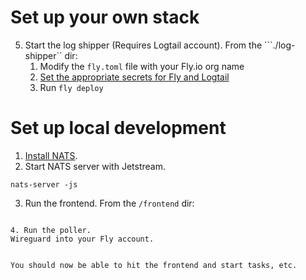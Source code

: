 

# Set up your own stack

5. Start the log shipper (Requires Logtail account). From the ```./log-shipper`` dir:
    1. Modify the ```fly.toml``` file with your Fly.io org name
    2. [Set the appropriate secrets for Fly and Logtail](https://github.com/superfly/fly-log-shipper)
    3. Run ```fly deploy```

# Set up local development

1. [Install NATS](https://docs.nats.io/nats-concepts/what-is-nats/walkthrough_setup).
2. Start NATS server with Jetstream.
```
nats-server -js
```
3. Run the frontend. From the ```/frontend``` dir:
```

4. Run the poller.
Wireguard into your Fly account.


You should now be able to hit the frontend and start tasks, etc.